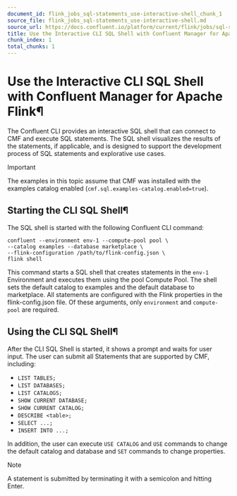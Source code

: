 ```yaml
---
document_id: flink_jobs_sql-statements_use-interactive-shell_chunk_1
source_file: flink_jobs_sql-statements_use-interactive-shell.md
source_url: https://docs.confluent.io/platform/current/flink/jobs/sql-statements/use-interactive-shell.html
title: Use the Interactive CLI SQL Shell with Confluent Manager for Apache Flink
chunk_index: 1
total_chunks: 1
---
```


# Use the Interactive CLI SQL Shell with Confluent Manager for Apache Flink¶

The Confluent CLI provides an interactive SQL shell that can connect to CMF and execute SQL statements. The SQL shell visualizes the results of the statements, if applicable, and is designed to support the development process of SQL statements and explorative use cases.

Important

The examples in this topic assume that CMF was installed with the examples catalog enabled (`cmf.sql.examples-catalog.enabled=true`).

## Starting the CLI SQL Shell¶

The SQL shell is started with the following Confluent CLI command:

    confluent --environment env-1 --compute-pool pool \
    --catalog examples --database marketplace \
    --flink-configuration /path/to/flink-config.json \
    flink shell

This command starts a SQL shell that creates statements in the `env-1` Environment and executes them using the pool Compute Pool. The shell sets the default catalog to examples and the default database to marketplace. All statements are configured with the Flink properties in the flink-config.json file. Of these arguments, only `environment` and `compute-pool` are required.

## Using the CLI SQL Shell¶

After the CLI SQL Shell is started, it shows a prompt and waits for user input. The user can submit all Statements that are supported by CMF, including:

  * `LIST TABLES;`
  * `LIST DATABASES;`
  * `LIST CATALOGS;`
  * `SHOW CURRENT DATABASE;`
  * `SHOW CURRENT CATALOG;`
  * `DESCRIBE <table>;`
  * `SELECT ...;`
  * `INSERT INTO ...;`

In addition, the user can execute `USE CATALOG` and `USE` commands to change the default catalog and database and `SET` commands to change properties.

Note

A statement is submitted by terminating it with a semicolon and hitting Enter.
